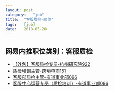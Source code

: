 ```yaml
---
layout:	post
category:	"job"
title:	"客服质检-岗位"
tags:	[job]
date:	2018-05-28
---
```

## 网易内推职位类别：客服质检
- [【外包】客服质检专员-杭州研究院922](http://bole.netease.com/position/h5/detail.do?id=11079&rcode=D1O21582aT)
- [质检培训主管-跨境电商151](http://bole.netease.com/position/h5/detail.do?id=5243&rcode=D1O21582aT)
- [客服部质检主管-有道事业部096](http://bole.netease.com/position/h5/detail.do?id=10396&rcode=D1O21582aT)
- [客服中心运营专员（质检培训）-有道事业部096](http://bole.netease.com/position/h5/detail.do?id=8717&rcode=D1O21582aT)
